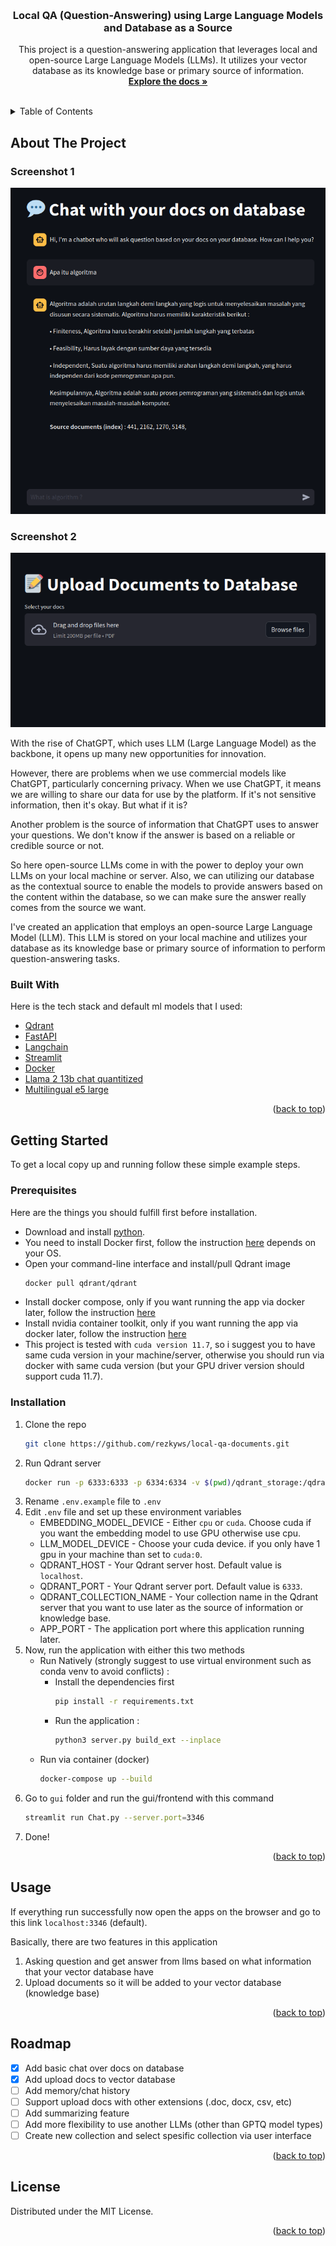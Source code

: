 <!-- Source template: See: https://github.com/othneildrew/Best-README-Template/ -->
<a name="readme-top"></a>

<br />
<div align="center">
  <h3 align="center">Local QA (Question-Answering) using Large Language Models and Database as a Source</h3>

  <p align="center">
    This project is a question-answering application that leverages local and open-source Large Language Models (LLMs). It utilizes your vector database as its knowledge base or primary source of information.
    <br />
    <a href="https://github.com/othneildrew/Best-README-Template"><strong>Explore the docs »</strong></a>
    <br />
    <br />
  </p>
</div>



<!-- TABLE OF CONTENTS -->
<details>
  <summary>Table of Contents</summary>
  <ol>
    <li>
      <a href="#about-the-project">About The Project</a>
      <ul>
        <li><a href="#built-with">Built With</a></li>
      </ul>
    </li>
    <li>
      <a href="#getting-started">Getting Started</a>
      <ul>
        <li><a href="#prerequisites">Prerequisites</a></li>
        <li><a href="#installation">Installation</a></li>
      </ul>
    </li>
    <li><a href="#usage">Usage</a></li>
    <li><a href="#roadmap">Roadmap</a></li>
    <li><a href="#license">License</a></li>
  </ol>
</details>



<!-- ABOUT THE PROJECT -->
## About The Project

### Screenshot 1
![Screenshot1](https://github.com/rezkyws/local-qa-documents/blob/master/assets/images/local_qa_1.png)
### Screenshot 2
![Screenshot2](https://github.com/rezkyws/local-qa-documents/blob/master/assets/images/local_qa_2.png)

With the rise of ChatGPT, which uses LLM (Large Language Model) as the backbone, it opens up many new opportunities for innovation. 

However, there are problems when we use commercial models like ChatGPT, particularly concerning privacy. When we use ChatGPT, it means we are willing to share our data for use by the platform. If it's not sensitive information, then it's okay. But what if it is?

Another problem is the source of information that ChatGPT uses to answer your questions. We don't know if the answer is based on a reliable or credible source or not.

So here open-source LLMs come in with the power to deploy your own LLMs on your local machine or server. Also, we can utilizing our database as the contextual source to enable the models to provide answers based on the content within the database, so we can make sure the answer really comes from the source we want.

I've created an application that employs an open-source Large Language Model (LLM). This LLM is stored on your local machine and utilizes your database as its knowledge base or primary source of information to perform question-answering tasks.


### Built With

Here is the tech stack and default ml models that I used:

* [Qdrant](https://github.com/qdrant/qdrant)
* [FastAPI](https://github.com/tiangolo/fastapi)
* [Langchain](https://github.com/langchain-ai/langchain)
* [Streamlit](https://github.com/streamlit/streamlit)
* [Docker](https://github.com/docker)
* [Llama 2 13b chat quantitized](https://huggingface.co/TheBloke/Llama-2-13B-chat-GPTQ)
* [Multilingual e5 large](https://huggingface.co/intfloat/multilingual-e5-large)

<p align="right">(<a href="#readme-top">back to top</a>)</p>


<!-- GETTING STARTED -->
## Getting Started

To get a local copy up and running follow these simple example steps.

### Prerequisites

Here are the things you should fulfill first before installation.
* Download and install [python](https://www.python.org/downloads/).
* You need to install Docker first, follow the instruction [here](https://docs.docker.com/get-docker/) depends on your OS.
* Open your command-line interface and install/pull Qdrant image
  ```sh
  docker pull qdrant/qdrant
* Install docker compose, only if you want running the app via docker later, follow the instruction [here](https://docs.docker.com/compose/install/)
* Install nvidia container toolkit, only if you want running the app via docker later, follow the instruction [here](https://docs.nvidia.com/datacenter/cloud-native/container-toolkit/latest/install-guide.html)
* This project is tested with `cuda version 11.7`, so i suggest you to have same cuda version in your machine/server, otherwise you should run via docker with same cuda version (but your GPU driver version should support cuda 11.7).

### Installation

1. Clone the repo
   ```sh
   git clone https://github.com/rezkyws/local-qa-documents.git
   ```
2. Run Qdrant server
   ```sh
   docker run -p 6333:6333 -p 6334:6334 -v $(pwd)/qdrant_storage:/qdrant/storage qdrant/qdrant
   ```
3. Rename `.env.example` file to `.env`
4. Edit `.env` file and set up these environment variables
   * EMBEDDING_MODEL_DEVICE - Either `cpu` or `cuda`. Choose cuda if you want the embedding model to use GPU otherwise use cpu.
   * LLM_MODEL_DEVICE - Choose your cuda device. if you only have 1 gpu in your machine than set to `cuda:0`.
   * QDRANT_HOST - Your Qdrant server host. Default value is `localhost`.
   * QDRANT_PORT - Your Qdrant server port. Default value is `6333`.
   * QDRANT_COLLECTION_NAME - Your collection name in the Qdrant server that you want to use later as the source of information or knowledge base.
   * APP_PORT - The application port where this application running later.
5. Now, run the application with either this two methods
   * Run Natively (strongly suggest to use virtual environment such as conda venv to avoid conflicts) :
     * Install the dependencies first
       ```sh
       pip install -r requirements.txt
       ```
     * Run the application :
       ```sh
       python3 server.py build_ext --inplace
       ```
    * Run via container (docker)
      ```sh
      docker-compose up --build
      ```
6. Go to `gui` folder and run the gui/frontend with this command
   ```sh
   streamlit run Chat.py --server.port=3346
   ```
7. Done!

<p align="right">(<a href="#readme-top">back to top</a>)</p>


## Usage

If everything run successfully now open the apps on the browser and go to this link `localhost:3346` (default).

Basically, there are two features in this application
1. Asking question and get answer from llms based on what information that your vector database have
2. Upload documents so it will be added to your vector database (knowledge base)

<p align="right">(<a href="#readme-top">back to top</a>)</p>


<!-- ROADMAP -->
## Roadmap

- [x] Add basic chat over docs on database
- [x] Add upload docs to vector database
- [ ] Add memory/chat history
- [ ] Support upload docs with other extensions (.doc, docx, csv, etc)
- [ ] Add summarizing feature
- [ ] Add more flexibility to use another LLMs (other than GPTQ model types)
- [ ] Create new collection and select spesific collection via user interface

<p align="right">(<a href="#readme-top">back to top</a>)</p>


<!-- LICENSE -->
## License

Distributed under the MIT License.

<p align="right">(<a href="#readme-top">back to top</a>)</p>
